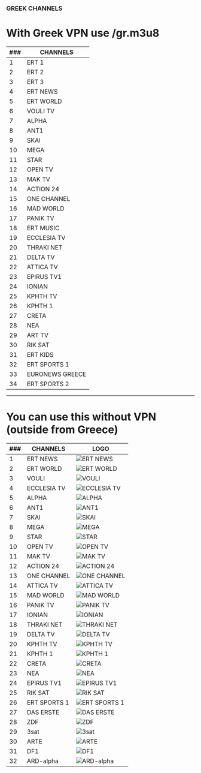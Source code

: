 
### GREEK CHANNELS          

# With Greek VPN use /gr.m3u8
| ### |        CHANNELS       |
| --- |---------------------- |
|  1  | ERT 1                 |
|  2  | ERT 2                 |
|  3  | ERT 3                 |
|  4  | ERT NEWS              |
|  5  | ERT WORLD             |
|  6  | VOULI TV              |
|  7  | ALPHA                 |
|  8  | ANT1                  |
|  9  | SKAI                  |
| 10  | MEGA                  |
| 11  | STAR                  |
| 12  | OPEN TV               |
| 13  | MAK TV                |
| 14  | ACTION 24             |
| 15  | ONE CHANNEL           |
| 16  | MAD WORLD             |
| 17  | PANIK TV              |
| 18  | ERT MUSIC             |
| 19  | ECCLESIA TV           |
| 20  | THRAKI NET            |
| 21  | DELTA TV              |
| 22  | ATTICA TV             |
| 23  | EPIRUS TV1            |
| 24  | IONIAN                |
| 25  | KPHTH TV              |
| 26  | KPHTH 1               |
| 27  | CRETA                 |
| 28  | NEA                   |
| 29  | ART TV                |
| 30  | RIK SAT               |
| 31  | ERT KIDS              |
| 32  | ERT SPORTS 1          |
| 33  | EURONEWS GREECE       |
| 34  | ERT SPORTS 2          |

---

# You can use this without VPN (outside from Greece)

| ### |        CHANNELS       | LOGO |
| --- |---------------------- | ---- |
|  1  | ERT NEWS              | ![ERT NEWS](https://raw.githubusercontent.com/AegeanGR/KODI/main/Logo/ERT.png) |
|  2  | ERT WORLD             | ![ERT WORLD](https://raw.githubusercontent.com/AegeanGR/KODI/main/Logo/ertworld.png) |
|  3  | VOULI                 | ![VOULI](https://raw.githubusercontent.com/AegeanGR/KODI/main/Logo/vouli.png) |
|  4  | ECCLESIA TV           | ![ECCLESIA TV](https://raw.githubusercontent.com/AegeanGR/KODI/main/Logo/Ecclessia.png) |
|  5  | ALPHA                 | ![ALPHA](https://raw.githubusercontent.com/AegeanGR/KODI/main/Logo/alphahd.png) |
|  6  | ANT1                  | ![ANT1](https://raw.githubusercontent.com/AegeanGR/KODI/main/Logo/ant1.png) |
|  7  | SKAI                  | ![SKAI](https://raw.githubusercontent.com/AegeanGR/KODI/main/Logo/skai.png) |
|  8  | MEGA                  | ![MEGA](https://raw.githubusercontent.com/AegeanGR/KODI/main/Logo/mega.png) |
|  9  | STAR                  | ![STAR](https://raw.githubusercontent.com/AegeanGR/KODI/main/Logo/star.png) |
| 10  | OPEN TV               | ![OPEN TV](https://raw.githubusercontent.com/AegeanGR/KODI/main/Logo/opentv.png) |
| 11  | MAK TV                | ![MAK TV](https://raw.githubusercontent.com/AegeanGR/KODI/main/Logo/makedoniatv.png) |
| 12  | ACTION 24             | ![ACTION 24](https://raw.githubusercontent.com/AegeanGR/KODI/main/Logo/action24.png) |
| 13  | ONE CHANNEL           | ![ONE CHANNEL](https://raw.githubusercontent.com/AegeanGR/KODI/main/Logo/one.png) |
| 14  | ATTICA TV             | ![ATTICA TV](https://raw.githubusercontent.com/AegeanGR/KODI/main/Logo/attica.png) |
| 15  | MAD WORLD             | ![MAD WORLD](https://raw.githubusercontent.com/AegeanGR/KODI/main/Logo/madworld.png) |
| 16  | PANIK TV              | ![PANIK TV](https://raw.githubusercontent.com/AegeanGR/KODI/main/Logo/paniktv.png) |
| 17  | IONIAN                | ![IONIAN](https://raw.githubusercontent.com/AegeanGR/KODI/main/Logo/ionian.png) |
| 18  | THRAKI NET            | ![THRAKI NET](https://raw.githubusercontent.com/AegeanGR/KODI/main/Logo/thrakinet.png) |
| 19  | DELTA TV              | ![DELTA TV](https://raw.githubusercontent.com/AegeanGR/KODI/main/Logo/delta.png) |
| 20  | KPHTH TV              | ![KPHTH TV](https://raw.githubusercontent.com/AegeanGR/KODI/main/Logo/krititv.png) |
| 21  | KPHTH 1               | ![KPHTH 1](https://raw.githubusercontent.com/AegeanGR/KODI/main/Logo/kriti1.png) |
| 22  | CRETA                 | ![CRETA](https://raw.githubusercontent.com/AegeanGR/KODI/main/Logo/creta.png) |
| 23  | NEA                   | ![NEA](https://raw.githubusercontent.com/AegeanGR/KODI/main/Logo/nea.png) |
| 24  | EPIRUS TV1            | ![EPIRUS TV1](https://raw.githubusercontent.com/AegeanGR/KODI/main/Logo/epirus.png) |
| 25  | RIK SAT               | ![RIK SAT](https://raw.githubusercontent.com/AegeanGR/KODI/main/Logo/riksat.png) |
| 26  | ERT SPORTS 1          | ![ERT SPORTS 1](https://raw.githubusercontent.com/AegeanGR/KODI/main/Logo/ertsports1.png) |
| 27  | DAS ERSTE             | ![DAS ERSTE](https://raw.githubusercontent.com/AegeanGR/KODI/main/Logo/de/daserste.png) |
| 28  | ZDF                   | ![ZDF](https://raw.githubusercontent.com/AegeanGR/KODI/main/Logo/de/zdf.png) |
| 29  | 3sat                  | ![3sat](https://raw.githubusercontent.com/AegeanGR/KODI/main/Logo/de/3sat.png) |
| 30  | ARTE                  | ![ARTE](https://raw.githubusercontent.com/AegeanGR/KODI/main/Logo/de/arte.png) |
| 31  | DF1                   | ![DF1](https://raw.githubusercontent.com/jnk22/kodinerds-iptv/master/logos/tv/df1.png) |
| 32  | ARD-alpha             | ![ARD-alpha](https://raw.githubusercontent.com/AegeanGR/KODI/main/Logo/de/ardalpha.png) |
